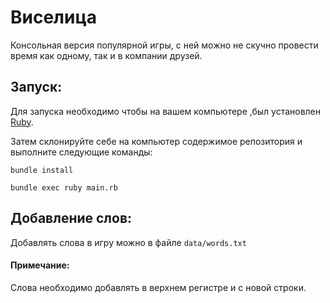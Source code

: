 # Виселица

Консольная версия популярной игры, с ней можно не скучно провести время как одному, так и в компании друзей.

## Запуск:
Для запуска необходимо чтобы на вашем компьютере ,был установлен [Ruby](https://www.ruby-lang.org/ru/downloads/).

Затем склонируйте себе на компьютер содержимое репозитория и выполните следующие команды:

```
bundle install
```

```
bundle exec ruby main.rb
```

## Добавление слов:
Добавлять слова в игру можно в файле ```data/words.txt``` 

#### Примечание:
Слова необходимо добавлять в верхнем регистре и с новой строки.
